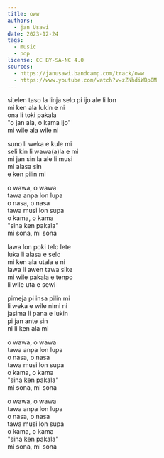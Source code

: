 ```yaml
---
title: oww
authors:
  - jan Usawi
date: 2023-12-24
tags:
  - music
  - pop
license: CC BY-SA-NC 4.0
sources:
  - https://janusawi.bandcamp.com/track/oww
  - https://www.youtube.com/watch?v=zZNhdiWBp0M
---
```


sitelen taso la linja selo pi ijo ale li lon  \
mi ken ala lukin e ni  \
ona li toki pakala  \
"o jan ala, o kama ijo"  \
mi wile ala wile ni

suno li weka e kule mi  \
seli kin li wawa(a)la e mi  \
mi jan sin la ale li musi  \
mi alasa sin  \
e ken pilin mi

o wawa, o wawa  \
tawa anpa lon lupa  \
o nasa, o nasa  \
tawa musi lon supa  \
o kama, o kama  \
"sina ken pakala"  \
mi sona, mi sona

lawa lon poki telo lete  \
luka li alasa e selo  \
mi ken ala utala e ni  \
lawa li awen tawa sike  \
mi wile pakala e tenpo  \
li wile uta e sewi

pimeja pi insa pilin mi  \
li weka e wile nimi ni  \
jasima li pana e lukin  \
pi jan ante sin  \
ni li ken ala mi

o wawa, o wawa  \
tawa anpa lon lupa  \
o nasa, o nasa  \
tawa musi lon supa  \
o kama, o kama  \
"sina ken pakala"  \
mi sona, mi sona

o wawa, o wawa  \
tawa anpa lon lupa  \
o nasa, o nasa  \
tawa musi lon supa  \
o kama, o kama  \
"sina ken pakala"  \
mi sona, mi sona